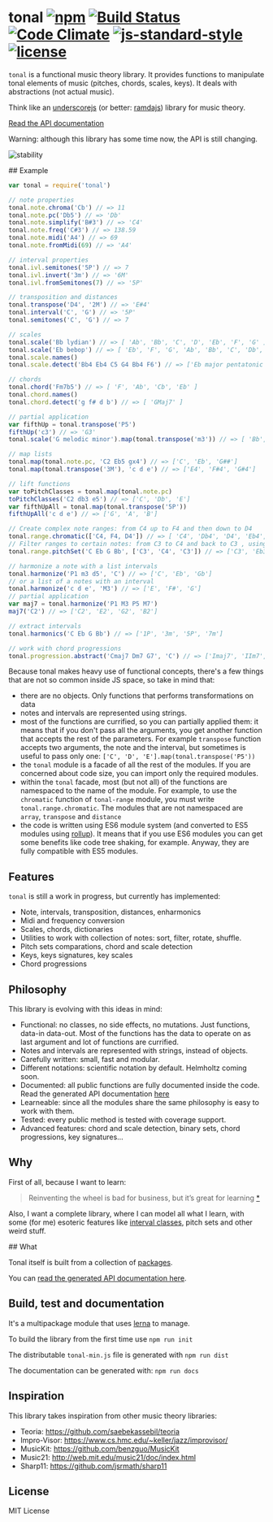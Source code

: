 # tonal [![npm](https://img.shields.io/npm/v/tonal.svg?style=flat-square)](https://www.npmjs.com/package/tonal) [![Build Status](https://travis-ci.org/danigb/tonal.svg?branch=master&style=flat-square)](https://travis-ci.org/danigb/tonal) [![Code Climate](https://codeclimate.com/github/danigb/tonal/badges/gpa.svg?style=flat-square)](https://codeclimate.com/github/danigb/tonal) [![js-standard-style](https://img.shields.io/badge/code%20style-standard-brightgreen.svg?style=flat-square)](https://github.com/feross/standard) [![license](https://img.shields.io/npm/l/tonal.svg?style=flat-square)](https://www.npmjs.com/package/tonal)




`tonal` is a functional music theory library. It provides functions to manipulate tonal elements of music (pitches, chords, scales, keys). It deals with abstractions (not actual music).

Think like an [underscorejs](http://underscorejs.org/) (or better: [ramdajs](http://ramdajs.com/)) library for music theory.

[Read the API documentation](http://danigb.github.io/tonal/api/)

Warning: although this library has some time now, the API is still changing.

![stability](https://img.shields.io/badge/stability-experimental-red.svg?style=flat-square)

## Example

```js
var tonal = require('tonal')

// note properties
tonal.note.chroma('Cb') // => 11
tonal.note.pc('Db5') // => 'Db'
tonal.note.simplify('B#3') // => 'C4'
tonal.note.freq('C#3') // => 138.59
tonal.note.midi('A4') // => 69
tonal.note.fromMidi(69) // => 'A4'

// interval properties
tonal.ivl.semitones('5P') // => 7
tonal.ivl.invert('3m') // => '6M'
tonal.ivl.fromSemitones(7) // => '5P'

// transposition and distances
tonal.transpose('D4', '2M') // => 'E#4'
tonal.interval('C', 'G') // => '5P'
tonal.semitones('C', 'G') // => 7

// scales
tonal.scale('Bb lydian') // => [ 'Ab', 'Bb', 'C', 'D', 'Eb', 'F', 'G' ]
tonal.scale('Eb bebop') // => [ 'Eb', 'F', 'G', 'Ab', 'Bb', 'C', 'Db', 'D' ]
tonal.scale.names()
tonal.scale.detect('Bb4 Eb4 C5 G4 Bb4 F6') // => ['Eb major pentatonic']

// chords
tonal.chord('Fm7b5') // => [ 'F', 'Ab', 'Cb', 'Eb' ]
tonal.chord.names()
tonal.chord.detect('g f# d b') // => [ 'GMaj7' ]

// partial application
var fifthUp = tonal.transpose('P5')
fifthUp('c3') // => 'G3'
tonal.scale('G melodic minor').map(tonal.transpose('m3')) // => [ 'Bb', 'C', 'Db', 'Eb', 'F', 'G', 'A' ]

// map lists
tonal.map(tonal.note.pc, 'C2 Eb5 gx4') // => ['C', 'Eb', 'G##']
tonal.map(tonal.transpose('3M'), 'c d e') // => ['E4', 'F#4', 'G#4']

// lift functions
var toPitchClasses = tonal.map(tonal.note.pc)
toPitchClasses('C2 db3 e5') // => ['C', 'Db', 'E']
var fifthUpAll = tonal.map(tonal.transpose('5P'))
fifthUpAll('c d e') // => ['G', 'A', 'B']

// Create complex note ranges: from C4 up to F4 and then down to D4
tonal.range.chromatic(['C4, F4, D4']) // => [ 'C4', 'Db4', 'D4', 'Eb4', 'E4', 'F4', 'E4', 'Eb4', 'D4' ]
// Filter ranges to certain notes: from C3 to C4 and back to C3 , using only C Eb G and Bb notes
tonal.range.pitchSet('C Eb G Bb', ['C3', 'C4', 'C3']) // => ['C3', 'Eb3', 'G3', 'Bb3', 'C4', 'Bb3', 'G3', 'Eb3', 'C3']

// harmonize a note with a list intervals
tonal.harmonize('P1 m3 d5', 'C') // => ['C', 'Eb', 'Gb']
// or a list of a notes with an interval
tonal.harmonize('c d e', 'M3') // => ['E', 'F#', 'G']
// partial application
var maj7 = tonal.harmonize('P1 M3 P5 M7')
maj7('C2') // => ['C2', 'E2', 'G2', 'B2']

// extract intervals
tonal.harmonics('C Eb G Bb') // => ['1P', '3m', '5P', '7m']

// work with chord progressions
tonal.progression.abstract('Cmaj7 Dm7 G7', 'C') // => ['Imaj7', 'IIm7', 'V7']
```

Because tonal makes heavy use of functional concepts, there's a few things that are not so common inside JS space, so take in mind that:

- there are no objects. Only functions that performs transformations on data
- notes and intervals are represented using strings.
- most of the functions are currified, so you can partially applied them: it means that if you don't pass all the arguments, you get another function that accepts the rest of the parameters. For example `transpose` function accepts two arguments, the note and the interval, but sometimes is useful to pass only one: `['C', 'D', 'E'].map(tonal.transpose('P5'))`
- the `tonal` module is a facade of all the rest of the modules. If you are concerned about code size, you can import only the required modules.
- within the `tonal` facade, most (but not all) of the functions are namespaced to the name of the module. For example, to use the `chromatic` function of `tonal-range` module, you must write `tonal.range.chromatic`. The modules that are not namespaced are `array`, `transpose` and `distance`
- the code is written using ES6 module system (and converted to ES5 modules using [rollup](http://rollupjs.org)). It means that if you use ES6 modules you can get some benefits like code tree shaking, for example. Anyway, they are fully compatible with ES5 modules.

## Features

`tonal` is still a work in progress, but currently has implemented:

- Note, intervals, transposition, distances, enharmonics
- Midi and frequency conversion
- Scales, chords, dictionaries
- Utilities to work with collection of notes: sort, filter, rotate, shuffle.
- Pitch sets comparations, chord and scale detection
- Keys, keys signatures, key scales
- Chord progressions

## Philosophy

This library is evolving with this ideas in mind:

- Functional: no classes, no side effects, no mutations. Just functions, data-in data-out. Most of the functions has the data to operate on as last argument and lot of functions are currified.
- Notes and intervals are represented with strings, instead of objects.
- Carefully written: small, fast and modular.
- Different notations: scientific notation by default. Helmholtz coming soon.
- Documented: all public functions are fully documented inside the code. Read the generated API documentation [here](http://danigb.github.io/tonal/api/)
- Learneable: since all the modules share the same philosophy is easy to work with them.
- Tested: every public method is tested with coverage support.
- Advanced features: chord and scale detection, binary sets, chord progressions, key signatures...

## Why

First of all, because I want to learn:

> Reinventing the wheel is bad for business, but it’s great for learning
[*](http://philipwalton.com/articles/how-to-become-a-great-front-end-engineer)

Also, I want a complete library, where I can model all what I learn, with some (for me) esoteric features like [interval classes](http://danigb.github.io/tonal/api/module-interval.html#.ic), pitch sets and other weird stuff.

## What

Tonal itself is built from a collection of [packages](https://github.com/danigb/tonal/tree/master/packages).

You can [read the generated API documentation here](http://danigb.github.io/tonal/api/).

## Build, test and documentation

It's a multipackage module that uses [lerna](https://github.com/lerna/lerna) to manage.

To build the library from the first time use `npm run init`

The distributable `tonal-min.js` file is generated with `npm run dist`

The documentation can be generated with: `npm run docs`

## Inspiration

This library takes inspiration from other music theory libraries:

- Teoria: https://github.com/saebekassebil/teoria
- Impro-Visor: https://www.cs.hmc.edu/~keller/jazz/improvisor/
- MusicKit: https://github.com/benzguo/MusicKit
- Music21: http://web.mit.edu/music21/doc/index.html
- Sharp11: https://github.com/jsrmath/sharp11

## License

MIT License
